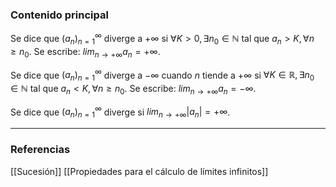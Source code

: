 ### Contenido principal

Se dice que $(a_n)^\infty_{n=1}$ diverge a $+\infty$ si $\forall K > 0, \exists n_0 \in \mathbb{N}$ tal que $a_n > K, \forall n \ge n_0$. Se escribe: $lim_{n \to +\infty} a_n = +\infty$.

Se dice que $(a_n)^\infty_{n=1}$ diverge a $-\infty$ cuando $n$ tiende a $+\infty$ si $\forall K \in \mathbb{R}, \exists n_0 \in \mathbb{N}$ tal que $a_n < K, \forall n \ge n_0$. Se escribe: $lim_{n \to +\infty} a_n = -\infty$.

Se dice que $(a_n)^\infty_{n=1}$ diverge si $lim_{n \to +\infty} |a_n| = +\infty$.


--- 
### Referencias
[[Sucesión]]
[[Propiedades para el cálculo de límites infinitos]]